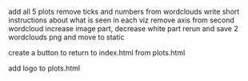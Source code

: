 add all 5 plots
remove ticks and numbers from wordclouds
write short instructions about what is seen in each viz
remove axis from second wordcloud
increase image part, decrease white part
rerun and save 2 wordclouds png and move to static


create a button to return to index.html from plots.html

add logo to plots.html


